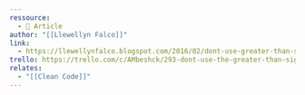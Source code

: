 ```yaml
---
ressource:
  - 📰 Article
author: "[[Llewellyn Falco]]"
link:
  - https://llewellynfalco.blogspot.com/2016/02/dont-use-greater-than-sign-in.html
trello: https://trello.com/c/AMbeshck/293-dont-use-the-greater-than-sign-in-programming
relates:
  - "[[Clean Code]]"
---
```

